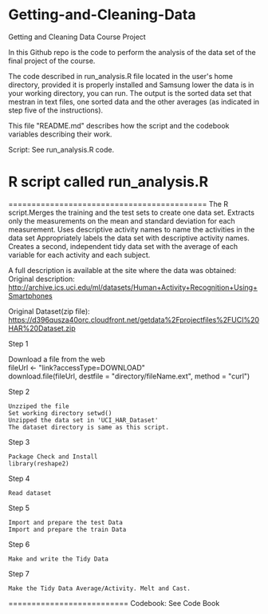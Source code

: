 Getting-and-Cleaning-Data
=========================

Getting and Cleaning Data Course Project

In this Github repo is the code to perform the analysis of the data set of the final project of the course. 



The code described in run_analysis.R file located in the user's home directory, provided it is properly installed and Samsung lower the data is in your working directory, you can run. 
The output is the sorted data set that mestran in text files, one sorted data and the other averages (as indicated in step five of the instructions). 

This file "README.md" describes how the script and the codebook variables describing their work. 

Script: See run_analysis.R code.

R script called run_analysis.R
==========================================
===========================================
The R script.Merges the training and the test sets to create one data set.
Extracts only the measurements on the mean and standard deviation for each measurement.
Uses descriptive activity names to name the activities in the data set
Appropriately labels the data set with descriptive activity names.
Creates a second, independent tidy data set with the average of each variable for each activity and each subject.

A full description is available at the site where the data was obtained:
Original description: http://archive.ics.uci.edu/ml/datasets/Human+Activity+Recognition+Using+Smartphones

Original Dataset(zip file): 
https://d396qusza40orc.cloudfront.net/getdata%2Fprojectfiles%2FUCI%20HAR%20Dataset.zip 

Step 1

   Download a file from the web  
   fileUrl <- "link?accessType=DOWNLOAD"  
   download.file(fileUrl, destfile = "directory/fileName.ext", method = "curl")  

Step 2

    Unzziped the file
    Set working directory setwd() 
    Unzipped the data set in 'UCI_HAR_Dataset'
    The dataset directory is same as this script.  

Step 3

    Package Check and Install
    library(reshape2)

Step 4

    Read dataset

Step 5

    Import and prepare the test Data
    Import and prepare the train Data
 
Step 6

    Make and write the Tidy Data
 
Step 7

    Make the Tidy Data Average/Activity. Melt and Cast.  
 
 
==========================
Codebook: See Code Book
